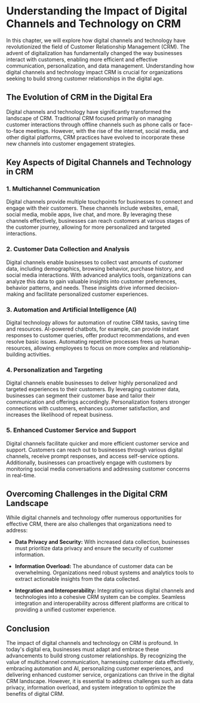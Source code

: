 Understanding the Impact of Digital Channels and Technology on CRM
===========================================================================

In this chapter, we will explore how digital channels and technology have revolutionized the field of Customer Relationship Management (CRM). The advent of digitalization has fundamentally changed the way businesses interact with customers, enabling more efficient and effective communication, personalization, and data management. Understanding how digital channels and technology impact CRM is crucial for organizations seeking to build strong customer relationships in the digital age.

The Evolution of CRM in the Digital Era
---------------------------------------

Digital channels and technology have significantly transformed the landscape of CRM. Traditional CRM focused primarily on managing customer interactions through offline channels such as phone calls or face-to-face meetings. However, with the rise of the internet, social media, and other digital platforms, CRM practices have evolved to incorporate these new channels into customer engagement strategies.

Key Aspects of Digital Channels and Technology in CRM
-----------------------------------------------------

### 1. **Multichannel Communication**

Digital channels provide multiple touchpoints for businesses to connect and engage with their customers. These channels include websites, email, social media, mobile apps, live chat, and more. By leveraging these channels effectively, businesses can reach customers at various stages of the customer journey, allowing for more personalized and targeted interactions.

### 2. **Customer Data Collection and Analysis**

Digital channels enable businesses to collect vast amounts of customer data, including demographics, browsing behavior, purchase history, and social media interactions. With advanced analytics tools, organizations can analyze this data to gain valuable insights into customer preferences, behavior patterns, and needs. These insights drive informed decision-making and facilitate personalized customer experiences.

### 3. **Automation and Artificial Intelligence (AI)**

Digital technology allows for automation of routine CRM tasks, saving time and resources. AI-powered chatbots, for example, can provide instant responses to customer queries, offer product recommendations, and even resolve basic issues. Automating repetitive processes frees up human resources, allowing employees to focus on more complex and relationship-building activities.

### 4. **Personalization and Targeting**

Digital channels enable businesses to deliver highly personalized and targeted experiences to their customers. By leveraging customer data, businesses can segment their customer base and tailor their communication and offerings accordingly. Personalization fosters stronger connections with customers, enhances customer satisfaction, and increases the likelihood of repeat business.

### 5. **Enhanced Customer Service and Support**

Digital channels facilitate quicker and more efficient customer service and support. Customers can reach out to businesses through various digital channels, receive prompt responses, and access self-service options. Additionally, businesses can proactively engage with customers by monitoring social media conversations and addressing customer concerns in real-time.

Overcoming Challenges in the Digital CRM Landscape
--------------------------------------------------

While digital channels and technology offer numerous opportunities for effective CRM, there are also challenges that organizations need to address:

* **Data Privacy and Security:** With increased data collection, businesses must prioritize data privacy and ensure the security of customer information.

* **Information Overload:** The abundance of customer data can be overwhelming. Organizations need robust systems and analytics tools to extract actionable insights from the data collected.

* **Integration and Interoperability:** Integrating various digital channels and technologies into a cohesive CRM system can be complex. Seamless integration and interoperability across different platforms are critical to providing a unified customer experience.

Conclusion
----------

The impact of digital channels and technology on CRM is profound. In today's digital era, businesses must adapt and embrace these advancements to build strong customer relationships. By recognizing the value of multichannel communication, harnessing customer data effectively, embracing automation and AI, personalizing customer experiences, and delivering enhanced customer service, organizations can thrive in the digital CRM landscape. However, it is essential to address challenges such as data privacy, information overload, and system integration to optimize the benefits of digital CRM.
